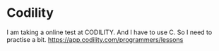# Codility
I am taking a online test at CODILITY. And I have to use C. So I need to practise a bit. https://app.codility.com/programmers/lessons
